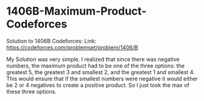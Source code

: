 # 1406B-Maximum-Product-Codeforces
Solution to 1406B Codeforces:
Link: https://codeforces.com/problemset/problem/1406/B

My Solution was very simple. I realized that since there was negative numbers, the maximum product had to be one of the three options: the greatest 5, the greatest 3 and smallest 2, and the greatest 1 and smallest 4. This would ensure that if the smallest numbers were negative it would either be 2 or 4 negatives to create a positive product. So I just took the max of these three options.
